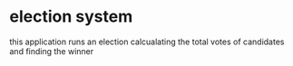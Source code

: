 # election system
this application runs an election 
calcualating the total votes of candidates and finding the winner
